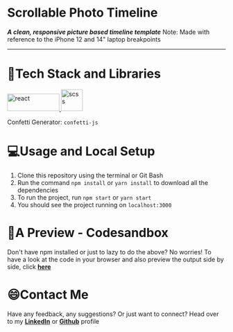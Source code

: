 # Scrollable Photo Timeline

**_A clean, responsive picture based timeline template_**
Note: Made with reference to the iPhone 12 and 14" laptop breakpoints

<hr />

# 📱Tech Stack and Libraries

<p  align="left"> <a  href="https://www.w3schools.com/REACT/react_intro.asp"  target="_blank"> <img  src="https://logos-download.com/wp-content/uploads/2016/09/React_logo_wordmark.png"  alt="react"  width="120"  height="40"/> </a> <a  href="https://www.w3schools.com/REACT/react_intro.asp"  target="_blank"> <img  src="https://i.postimg.cc/wMVTqcmX/css.png"  alt="scss" width="50px"/> </a> </p>

Confetti Generator: `confetti-js`

# 💻Usage and Local Setup

1. Clone this repository using the terminal or Git Bash
2. Run the command `npm install` or `yarn install` to download all the dependencies
3. To run the project, run `npm start` or `yarn start`
4. You should see the project running on `localhost:3000`

# 👀A Preview - Codesandbox

Don't have npm installed or just to lazy to do the above? No worries!
To have a look at the code in your browser and also preview the output side by side, click **[here](https://jm8n5.csb.app/)**

# 😄Contact Me

Have any feedback, any suggestions? Or just want to connect?
Head over to my **[LinkedIn](https://www.linkedin.com/in/prabhav-pandey/)** or **[Github](https://github.com/PrabhavPandey)** profile
